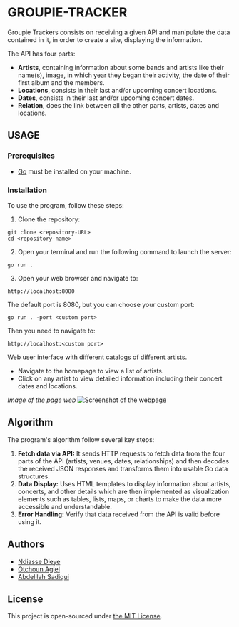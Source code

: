 # GROUPIE-TRACKER

Groupie Trackers consists on receiving a given API and manipulate the data contained in it, in order to create a site, displaying the information.

The API has four parts:

- **Artists**, containing information about some bands and artists like their name(s), image, in which year they began their activity, the date of their first album and the members.
- **Locations**, consists in their last and/or upcoming concert locations.
- **Dates**, consists in their last and/or upcoming concert dates.
- **Relation**,  does the link between all the other parts, artists, dates and locations.

## USAGE

### Prerequisites

- [Go](https://go.dev/doc/install) must be installed on your machine.

### Installation

To use the program, follow these steps:  

1. Clone the repository:

```
git clone <repository-URL>
cd <repository-name>
````

2. Open your terminal and run the following command to launch the server:

```
go run .
```

3. Open your web browser and navigate to: 

```
http://localhost:8080
```

The default port is 8080, but you can choose your custom port:

```
go run . -port <custom port>
```

Then you need to navigate to:

```
http://localhost:<custom port>
``` 

Web user interface with different catalogs of different artists.

- Navigate to the homepage to view a list of artists.
- Click on any artist to view detailed information including their concert dates and locations.

*Image of the page web*
![Screenshot of the webpage](static/images/page-acceuil.png)

## Algorithm

The program's algorithm follow several key steps: 
1. <b>Fetch data via API:</b> It sends HTTP requests to fetch data from the four parts of the API (artists, venues, dates, relationships) and then decodes the received JSON responses and transforms them into usable Go data structures.
2. <b>Data Display:</b> Uses HTML templates to display information about artists, concerts, and other details which are then implemented as visualization elements such as tables, lists, maps, or charts to make the data more accessible and understandable.
3. <b>Error Handling:</b> Verify that data received from the API is valid before using it.

## Authors

- [Ndiasse Dieye](https://learn.zone01oujda.ma/git/ndieye)
- [Otchoun Agiel](https://learn.zone01oujda.ma/git/aotchoun)
- [Abdelilah Sadiqui](https://learn.zone01oujda.ma/git/asadiqui)

## License

This project is open-sourced under [the MIT License](https://opensource.org/license/mit).
